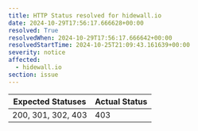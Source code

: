 ```yaml
---
title: HTTP Status resolved for hidewall.io
date: 2024-10-29T17:56:17.666628+00:00
resolved: True
resolvedWhen: 2024-10-29T17:56:17.666642+00:00
resolvedStartTime: 2024-10-25T21:09:43.161639+00:00
severity: notice
affected:
  - hidewall.io
section: issue
---
```


| Expected Statuses | Actual Status  |
|-------------------|----------------|
| 200, 301, 302, 403 | 403 |
